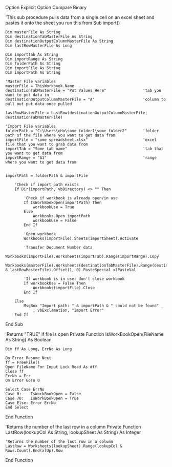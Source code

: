 Option Explicit
Option Compare Binary

'This sub procedure pulls data from a single cell on an excel sheet and pastes it onto the sheet you run this from
Sub import()
    
    Dim masterFile As String
    Dim destinationTabMasterFile As String
    Dim destinationOutputColumnMasterFile As String
    Dim lastRowMasterFile As Long
    
    Dim importTab As String
    Dim importRange As String
    Dim folderPath As String
    Dim importFile As String
    Dim importPath As String
    
    'Master File variables
    masterFile = ThisWorkbook.Name
    destinationTabMasterFile = "Put Values Here"                'tab you want to put data in
    destinationOutputColumnMasterFile = "A"                     'column to pull out put data once pulled
    
    lastRowMasterFile = LastRow(destinationOutputColumnMasterFile, destinationTabMasterFile)
    
    'Import File variables
    folderPath = "C:\Users\cHo\some folder1\some folder2"       'folder path of the file where you want to get data from
    importFile = "some spreadsheet.xlsx"                        'excel file that you want to grab data from
    importTab = "Some tab name"                                 'tab that you want to get data from
    importRange = "A1"                                          'range where you want to get data from
    
    
    importPath = folderPath & importFile
        
        'Check if import path exists
        If Dir(importPath, vbDirectory) <> "" Then
        
            'Check if workbook is already open/in use
            If IsWorkBookOpen(importPath) Then
                workbookUse = True
            Else
                Workbooks.Open importPath
                workbookUse = False
            End If
            
            'Open workbook
            Workbooks(importFile).Sheets(importSheet).Activate
            
            'Transfer Document Number data
            Workbooks(importFile).Worksheets(importTab).Range(importRange).Copy
            Workbooks(masterFile).Worksheets(destinationTabMasterFile).Range(destinationOutputColumnMasterFile & lastRowMasterFile).Offset(1, 0).PasteSpecial xlPasteVal
            
            'If workbook is in use: don't close workbook
            If workbookUse = False Then
                Workbooks(importFile).Close
            End If
        
        Else
            MsgBox "Import path: " & importPath & " could not be found" _
                , vbExclamation, "Import Error"
        End If

End Sub

'Returns "TRUE" if file is open
Private Function IsWorkBookOpen(FileName As String) As Boolean

    Dim ff As Long, ErrNo As Long

    On Error Resume Next
    ff = FreeFile()
    Open FileName For Input Lock Read As #ff
    Close ff
    ErrNo = Err
    On Error GoTo 0
    
    Select Case ErrNo
    Case 0:    IsWorkBookOpen = False
    Case 70:   IsWorkBookOpen = True
    Case Else: Error ErrNo
    End Select
    
End Function

'Returns the number of the last row in a column
Private Function LastRow(lookupCol As String, lookupSheet As String) As Integer
    
    'Returns the number of the last row in a column
    LastRow = Worksheets(lookupSheet).Range(lookupCol & Rows.Count).End(xlUp).Row

End Function
